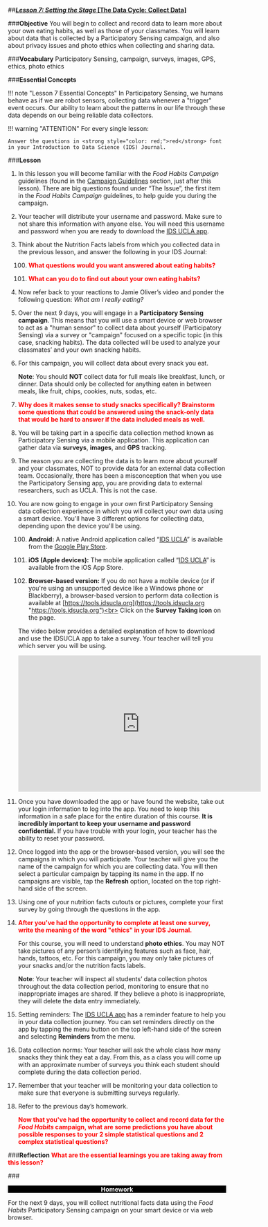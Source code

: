##***<u>Lesson 7: Setting the Stage* [The Data Cycle: Collect Data]</u>**

###**Objective**
You will begin to collect and record data to learn more about your own eating habits, as well as those
of your classmates. You will learn about data that is collected by a Participatory Sensing campaign, and
also about privacy issues and photo ethics when collecting and sharing data.

###**Vocabulary**
Participatory Sensing, campaign, surveys, images, GPS, ethics, photo ethics

###**Essential Concepts**

!!! note "Lesson 7 Essential Concepts"
    In Participatory Sensing, we humans behave as if we are robot sensors, collecting
    data whenever a "trigger" event occurs. Our ability to learn about the patterns in our life through these
    data depends on our being reliable data collectors.

!!! warning "ATTENTION"
    For every single lesson:
    
    Answer the questions in <strong style="color: red;">red</strong> font in your Introduction to Data Science (IDS) Journal.

###**Lesson**
1. In this lesson you will become familiar with the *Food Habits Campaign* guidelines (found in the [Campaign Guidelines](campaign1.md) section, just after this lesson).
There are big questions found under “The Issue”, the first item in the *Food Habits Campaign* guidelines, to help guide you during the
campaign.

2. Your teacher will distribute your username and password. Make sure to not share this information with anyone else. You will need this username and password when you are ready to download the [IDS UCLA
app](../download/app.md).

3. Think about the Nutrition Facts labels from which you collected data in the
previous lesson, and answer the following in your IDS Journal:

    100. <strong style="color: red;"> What questions would you want answered about eating habits? </strong>

    100. <strong style="color: red;"> What can you do to find out about your own eating habits? </strong>

4. Now refer back to your reactions to Jamie Oliver’s video and ponder the following question: *What am I really eating?*

5. Over the next 9 days, you will engage in a **Participatory Sensing campaign**. This means that you will use a smart device or web browser to act as a "human sensor" to collect data about yourself (Participatory Sensing) via a survey or "campaign" focused on a specific topic (in this case, snacking habits). The data collected will be used to
analyze your classmates’ and your own snacking habits.

6. For this campaign, you will collect data about every snack you eat.

    **Note**: You should **NOT** collect data for full meals like breakfast, lunch, or dinner. Data should
    only be collected for anything eaten in between meals, like fruit, chips, cookies, nuts, sodas, etc.

7. <strong style="color: red;">Why does it makes sense to study snacks specifically? Brainstorm some questions that could be answered using the snack-only data that would be hard to answer if the data included meals as well. </strong>

8. You will be taking part in a specific data collection method known as
Participatory Sensing via a mobile application. This application can gather data via **surveys**,
**images**, and **GPS** tracking.

9. The reason you are collecting the data is to learn more about
yourself and your classmates, NOT to provide data for an external data collection team.
Occasionally, there has been a misconception that when you use the Participatory Sensing app,
you are providing data to external researchers, such as UCLA. This is not the case.

10. You are now going to engage in your own first Participatory Sensing data
collection experience in which you will collect your own data using a smart device. You'll have 3 different options for collecting data, depending upon the device you'll be using.

    100. **Android:** A native Android application called “[IDS UCLA](https://play.google.com/store/apps/details?id=edu.ucla.oit.idsucla)” is available from the [Google Play Store](https://play.google.com/store?hl=en).

    100. **iOS (Apple devices):** The mobile application called “[IDS UCLA](https://itunes.apple.com/us/app/ids-ucla/id1422869521)” is available from the iOS App Store.

    100. **Browser-based version:** If you do not have a mobile device (or if you're using an unsupported device like a Windows phone or Blackberry), a browser-based version to perform data collection is available at [https://tools.idsucla.org](https://tools.idsucla.org "https://tools.idsucla.org")<br>
    Click on the **Survey Taking icon** on the page.

    The video below provides a detailed explanation of how to download and use the IDSUCLA app to take a survey. Your teacher will tell you which server you will be using.
    

    <iframe width="560" height="315" src="https://www.youtube.com/embed/GbR22R32mhU" frameborder="0" allow="accelerometer; autoplay; encrypted-media; gyroscope; picture-in-picture" allowfullscreen></iframe>


11. Once you have downloaded the app or have found the website, take out your login information to log into the app. You need to keep this information in a safe place for the
entire duration of this course. **It is incredibly important to keep your username and
password confidential.**
If you have trouble with your login, your teacher has the ability to reset your password.

12. Once logged into the app or the browser-based version, you will see the campaigns in
which you will participate. Your teacher will give you the name of the campaign for which you are collecting data. You will then select a particular campaign by tapping its name in the app. If no campaigns are visible, tap the **Refresh** option, located on the top right-hand side of the screen. 

13. Using one of your nutrition facts cutouts or pictures, complete your first survey by
going through the questions in the app.

14. <strong style="color: red;"> After you've had the opportunity to complete at least one survey, write the
meaning of the word **"ethics"** in your IDS Journal. </strong> 

    For this course, you will need to understand **photo ethics**. You
may NOT take pictures of any person’s identifying features such as face, hair, hands, tattoos,
etc. For this campaign, you may only take pictures of your snacks and/or the nutrition facts labels.

    **Note**: Your teacher will inspect all students’ data collection photos throughout the data collection period, monitoring to ensure that no inappropriate images are shared. If they
     believe a photo is inappropriate, they will delete the data entry immediately.

15. Setting reminders: The [IDS UCLA app](../download/app.md) has a reminder feature to help you in your data
collection journey. You can set reminders directly on the app by tapping the
menu button on the top left-hand side of the screen and selecting **Reminders** from the menu.

16. Data collection norms: Your teacher will ask the whole class how many snacks they think they eat a day. From this, as a class you will
come up with an approximate number of surveys you think each student should complete during
the data collection period.

17. Remember that your teacher will be monitoring your data collection to make sure that everyone is
submitting surveys regularly.

18. Refer to the previous day’s homework. 

    <strong style="color: red;"> Now that you've had the opportunity to collect and record data for the *Food Habits* campaign, what are some predictions you have about possible responses to your 2 simple statistical questions and 2 complex statistical questions? </strong>


###**Reflection**
<strong style="color: red;">What are the essential learnings you are taking away from this lesson?</strong>


###<p style="background: black; color: white; text-align: center;">**Homework**</p>
For the next 9 days, you will collect nutritional facts data using the *Food Habits* Participatory
Sensing campaign on your smart device or via web browser.